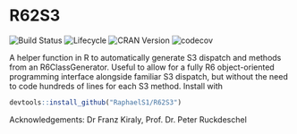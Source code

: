 # R62S3

![Build Status](https://travis-ci.com/RaphaelS1/R62S3.svg?branch=master)
![Lifecycle](https://img.shields.io/badge/lifecycle-stable-brightgreen.svg)
![CRAN Version](http://www.r-pkg.org/badges/version/R62S3)
![codecov](https://codecov.io/gh/RaphaelS1/R62S3/branch/master/graph/badge.svg)

A helper function in R to automatically generate S3 dispatch and methods from an R6ClassGenerator.
Useful to allow for a fully R6 object-oriented programming interface alongside familiar S3 dispatch, but without the need to code hundreds of lines for each S3 method.
Install with

````R
devtools::install_github("RaphaelS1/R62S3")
````

Acknowledgements: Dr Franz Kiraly, Prof. Dr. Peter Ruckdeschel
